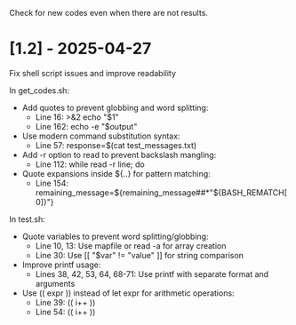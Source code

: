 Check for new codes even when there are not results.

# [1.2] - 2025-04-27

Fix shell script issues and improve readability

In get_codes.sh:

- Add quotes to prevent globbing and word splitting:
  - Line 16: >&2 echo "$1"
  - Line 162: echo -e "$output"
- Use modern command substitution syntax:
  - Line 57: response=$(cat test_messages.txt)
- Add -r option to read to prevent backslash mangling:
  - Line 112: while read -r line; do
- Quote expansions inside ${..} for pattern matching:
  - Line 154: remaining_message=${remaining_message##*"${BASH_REMATCH[0]}"}

In test.sh:

- Quote variables to prevent word splitting/globbing:
  - Line 10, 13: Use mapfile or read -a for array creation
  - Line 30: Use [[ "$var" != "value" ]] for string comparison
- Improve printf usage:
  - Lines 38, 42, 53, 64, 68-71: Use printf with separate format and arguments
- Use (( expr )) instead of let expr for arithmetic operations:
  - Line 39: (( i++ ))
  - Line 54: (( i++ ))

